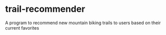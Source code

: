 # trail-recommender
A program to recommend new mountain biking trails to users based on their current favorites
